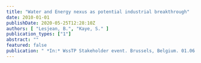 ```yaml
---
title: "Water and Energy nexus as potential industrial breakthrough"
date: 2010-01-01
publishDate: 2020-05-25T12:28:10Z
authors: [ "Lesjean, B.", "Kaye, S." ]
publication_types: ["1"]
abstract: ""
featured: false
publication: " *In:* WssTP Stakeholder event. Brussels, Belgium. 01.06. 2010"
---
```


